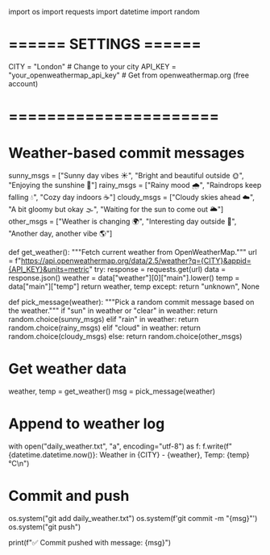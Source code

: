import os
import requests
import datetime
import random

# ====== SETTINGS ======
CITY = "London"  # Change to your city
API_KEY = "your_openweathermap_api_key"  # Get from openweathermap.org (free account)
# ======================

# Weather-based commit messages
sunny_msgs = ["Sunny day vibes ☀️", "Bright and beautiful outside 🌞", "Enjoying the sunshine 🌼"]
rainy_msgs = ["Rainy mood 🌧", "Raindrops keep falling 💧", "Cozy day indoors ☕"]
cloudy_msgs = ["Cloudy skies ahead ☁️", "A bit gloomy but okay 🌫", "Waiting for the sun to come out 🌥"]
other_msgs = ["Weather is changing 🌍", "Interesting day outside 🌈", "Another day, another vibe 🌎"]

def get_weather():
    """Fetch current weather from OpenWeatherMap."""
    url = f"https://api.openweathermap.org/data/2.5/weather?q={CITY}&appid={API_KEY}&units=metric"
    try:
        response = requests.get(url)
        data = response.json()
        weather = data["weather"][0]["main"].lower()
        temp = data["main"]["temp"]
        return weather, temp
    except:
        return "unknown", None

def pick_message(weather):
    """Pick a random commit message based on the weather."""
    if "sun" in weather or "clear" in weather:
        return random.choice(sunny_msgs)
    elif "rain" in weather:
        return random.choice(rainy_msgs)
    elif "cloud" in weather:
        return random.choice(cloudy_msgs)
    else:
        return random.choice(other_msgs)

# Get weather data
weather, temp = get_weather()
msg = pick_message(weather)

# Append to weather log
with open("daily_weather.txt", "a", encoding="utf-8") as f:
    f.write(f"{datetime.datetime.now()}: Weather in {CITY} - {weather}, Temp: {temp}°C\n")

# Commit and push
os.system("git add daily_weather.txt")
os.system(f'git commit -m "{msg}"')
os.system("git push")

print(f"✅ Commit pushed with message: {msg}")
